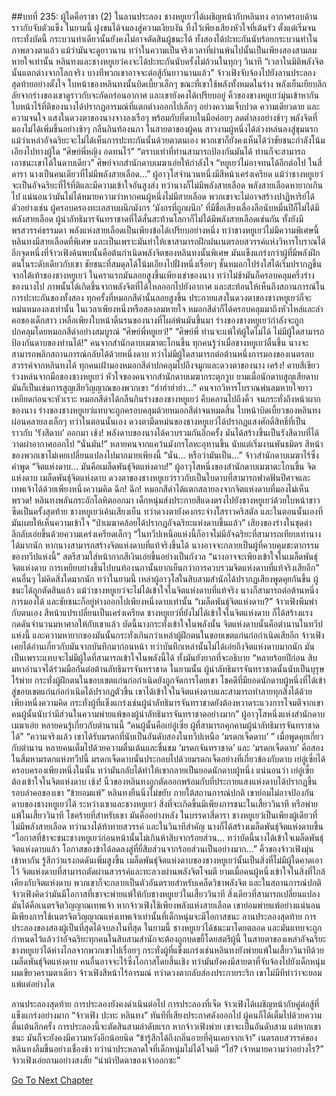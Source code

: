 ##บทที่ 235: ผู้ใดคือราชา (2)
ในลานประลอง
ชางหยูเยว่ได้เผชิญหน้ากับหลินทง อากาศรอบด้านราวกับจับตัวแข็ง
ในยามนี้
ฝูงชนได้จมลงสู่ความเงียบงัน ทิ้งไว้เพียงเสียงหัวใจที่เต้นรัว
ตั้งแต่เริ่มจนกระทั่งบัดนี้ กระบวนท่าเดียวนั้นยังคงไม่อาจตัดสินผู้ชนะได้
ทั้งสองได้ปะทะกันนับร้อยกระบวนท่าในภาพลวงตาแล้ว แม้ว่ามันจะดูยาวนาน ทว่าในความเป็นจริงเวลาที่ผ่านพ้นไปนั้นเป็นเพียงสองสามลมหายใจเท่านั้น
หลินทงและชางหยูเยว่คงจะได้ปะทะกันนับครั้งไม่ถ้วนในทุกๆ วินาที
“เวลาในมิติพลังจิตนั้นแตกต่างจากโลกจริง บางทีพวกเขาอาจจะต่อสู้กันยาวนานแล้ว”
จ้าวเฟิงจับจ้องไปยังลานประลองสุดท้ายอย่างตั้งใจ
ใบหน้าของหลินทงนั้นบิดเบี้ยวเล็กๆ ขณะที่เขาใช้พลังทั้งหมดในร่าง
พลังเย็นเยียบลึกลัยจากร่างของเขาดูราวกับจะกัดกร่อนอากาศ และเขายังคงได้เปรียบอยู่
คิ้วของชางหยูเยว่มุ่นเข้าหากัน ใบหน้าไร้ที่ติของนางได้ปรากฏอารมณ์ที่แตกต่างออกไปเล็กๆ อย่างความเจ็บปวด ความเดียวดาย และความจนใจ
แสงในดวงตาของนางจางลงเรือๆ
พร้อมกับที่ดาบในมือค่อยๆ ลดต่ำลงอย่างช้าๆ
พลังจิตที่มองไม่ได้เพิ่มขึ้นอย่างช้าๆ กลืนกินท้องนภา
ในสายตาของผู้คน สาวงามผู้หนึ่งได้ล่วงหล่นลงสู่ขุมนรก
แม้ว่าเหล่าอัจฉริยะจะไม่ได้เห็นการปะทะกันนั้นด้วยตาตนเอง พวกเขาก็ยังคงเห็นได้ว่าชัยชนะกำลังโน้มเอียงไปทางผู้ใด
“ศิษย์พี่หญิง อดทนไว้”
“ตราบเท่าที่ท่านสามารถป้องกันมันได้ ท่านก็จะสามารถเอาชนะเขาได้ในดาบเดียว”
ศิษย์จากสำนักดาบเมฆาเอ่ยให้กำลังใจ
“หยูเยว่ไม่อาจทนได้อีกต่อไป ในสี่ดารา นางเป็นคนเดียวที่ไม่มีพลังสายเลือด...”
ผู้อาวุโสจำนวนหนึ่งมีสีหน้าเคร่งเครียด
แม้ว่าชางหยูเยว่จะเป็นอัจฉริยะที่ไร้ที่ติและมีความเข้าใจอันสูงส่ง ทว่านางก็ไม่มีพลังสายเลือด
พลังสายเลือดหายากเกินไป
แน่นอนว่ามันไม่ได้หมายความว่าหากคนผู้หนึ่งไม่มีสายเลือด พวกเขาจะไม่อาจสร้างปาฏิหาริย์ได้
ตัวอย่างเช่น ผู้ครอบครองทะเลสาบผนึกมังกร ‘มังกรที่ถูกผนึก’ ที่มีชื่อเสียงเลื่องลือนับหมื่นปีก็ไม่ได้มีพลังสายเลือด
ผู้นำลัทธิมารจันทราชาดที่ได้สั่นสะท้านโลกาก็ไม่ได้มีพลังสายเลือดเช่นกัน ทั้งยังมีพรสวรรค์ธรรมดา
พลังแห่งสายเลือดเป็นเพียงข้อได้เปรียบอย่างหนึ่ง
ทว่าชางหยูเยว่ไม่มีความพิเศษนี้
หลินทงมีสายเลือดที่พิเศษ และเป็นเพราะมันทำให้เขาสามารถฝึกฝนเนตรลบสวรรค์แห่งวิหารโบราณได้
อีกจุดหนึ่งที่จ้าวเฟิงค้นพบนั้นคือต้นกำเนิดพลังจิตของหลินทงนั้นพิเศษ มันแข็งแกร่งกว่าผู้ที่มีพลังฝึกตนในระดับเดียวกับเขา
ชัยชนะที่สมดุลได้โน้มเอียงไปฝั่งหนึ่งเรื่อยๆ
ชั้นหมอกโปร่งใสได้เริ่มปรากฏขึ้นจากใต้เท้าของชางหยูเยว่ ในคราแรกมันลอยสูงขึ้นเพียงเข่าของนาง
ทว่าไม่ช้ามันก็ครอบคลุมครึ่งร่างของนางไป
ภาพนั้นได้เกิดขึ้นจากพลังจิตที่ได้ไหลออกไปยังอากาศ
และสะท้อนให้เห็นถึงสถานการณ์ในการปะทะกันของทั้งสอง
ทุกครั้งที่หมอกสีดำนั้นลอยสูงขึ้น ประกายแสงในดวงตาของชางหยูเยว่ก็จะหม่นหมองลงเท่านั้น
ในเวลาเพียงหนึ่งหรือสองลมหายใจ หมอกสีดำก็ได้ครอบคลุมมาถึงหัวไหล่และลำคอของเด็กสาว
เหลือเพียงใบหน้าดิ้นรนของนางที่โผล่พ้นมันขึ้นมา
ร่างของชางหยูเยว่กำลังจะถูกปกคลุมโดยหมอกสีดำอย่างสมบูรณ์
“ศิษย์พี่หยูเยว่!”
“ศิษย์พี่ ท่านจะแพ้ให้ผู้ใดไม่ได้ ไม่มีผู้ใดสามารถป้องกันดาบของท่านได้!”
คนจากสำนักดาบเมฆาตะโกนขึ้น
ทุกคนรู้ว่าเมื่อชางหยูเยว่ตื่นขึ้น นางจะสามารถพลิกสถานการณ์กลับได้ด้วยหนึ่งดาบ
ทว่าไม่มีผู้ใดสามารถต่อต้านหนึ่งการมองของเนตรลบสวรรค์จากหลินทงได้
ทุกคนเฝ้ามองหมอกสีดำปกคลุมไปถึงจมูกและดวงตาของนาง
เคร้ง!
ดาบสีเขียวร่วงหล่นจากมือของชางหยูเยว่
หัวใจของคนจากสำนักดาบเมฆากระตุกวูบ
ยามเมื่อนักดาบสูญเสียดาบ มันก็เป็นเช่นการสูญเสียวิญญาณของพวกเขา
“ฮ่าฮ่าฮ่าฮ่า...”
คนจากวิหารโบราณพ่นลมหายใจยาวเหยียดก่อนจะหัวเราะ
หมอกสีดำได้กลืนกินร่างของชางหยูเยว่ คืบคลานไปถึงคิ้ว จนกระทั่งถึงหน้าผากของนาง
ร่างของชางหยูเยว่แทบจะถูกครอบคลุมด้วยหมอกสีดำจนหมดสิ้น
ใบหน้าบิดเบี้ยวของหลินทงผ่อนคลายลงเล็กๆ
ทว่าในตอนนั้นเอง
ดวงตามืดหม่นของชางหยูเยว่ได้ปรากฏแสงศักดิ์สิทธิ์ที่เป็นราวกับ ‘รังสีดาบ’ ออกมา
เช้ง!
พลังดาบของนางได้ควบรวมกันอีกครั้ง มันได้สร้างขึ้นเป็นรังสีดาบที่ได้วาดผ่าอากาศออกไป
“นั่นมัน!”
หลายคนจากแคว้นมังกรโลหะอุทานขึ้น
นับแต่เริ่มงานพันธมิตร สีหน้าของพวกเขาไม่เคยเปลี่ยนแปลงไปมากมายเพียงนี้
“นั่น... หรือว่ามันเป็น...”
จ้าวสำนักดาบเมฆาไร้ซึ่งคำพูด
“จิตแห่งดาบ... มันคือเมล็ดพันธุ์จิตแห่งดาบ!”
ผู้อาวุโสหนึ่งของสำนักดาบเมฆาตะโกนขึ้น
จิตแห่งดาบ
เมล็ดพันธุ์จิตแห่งดาบ
ดวงตาของชางหยูเยว่ราวกับเป็นใบดาบที่สามารถฟาดฟันปีศาจและเทพเจ้าได้ด้วยเพียงหนึ่งความคิด
ฉึก! ฉึก!
หมอกสีดำได้แตกสลายลงจากจิตแห่งดาบที่มองไม่เห็น
พรวด!
หลินทงพลันกระอักโลหิตออกมา เด็กหนุ่มส่งประกายสีแดงตรงไปยังชางหยูเยว่ด้วยใบหน้าขาวซีดเป็นครั้งสุดท้าย
ชางหยูเยว่เค้นเสียงเย็น ทว่าดวงตายังคงกระจ่างใสราวคริสตัล
และในตอนนั้นเองที่มันเผยให้เห็นความเข้าใจ
“ป่าเมฆาคล้อยได้ปรากฏอัจฉริยะแห่งดาบขึ้นแล้ว”
เสียงของร่างในชุดดำลึกลับเอ่ยขึ้นด้วยความเคร่งเครียดเล็กๆ
“ในทวีปเหนือแห่งนี้ก็อาจไม่มีอัจฉริยะที่สามารถเทียบเท่านางได้มากนัก หากนางสามารถสร้างจิตแห่งดาบที่แท้จริงขึ้นได้ นางอาจจะกลายเป็นผู้ที่ควบคุมชะตากรรมของทวีปแห่งนี้”
สตรีสวมใส่หน้ากากสีเงินเอ่ยขึ้นอย่างเป็นกังวล
“นางอาจจะเพียงเข้าใจในเมล็ดพันธุ์จิตแห่งดาบ การเหยียบย่างขึ้นไปบนท้องนภานั้นยากเย็นกว่าการควบรวมจิตแห่งดาบที่แท้จริงเสียอีก”
คนอื่นๆ ไม่คิดสิ่งใดมากนัก
ทว่าในยามนี้
เหล่าผู้อาวุโสในสิบสามสำนักได้ปรากฏเสียงพูดคุยกันขึ้น
ผู้ชนะได้ถูกตัดสินแล้ว แม้ว่าชางหยูเยว่จะไม่ได้เข้าใจในจิตแห่งดาบที่แท้จริง นางก็สามารถต่อต้านหนึ่งการมองได้ และชัยชนะก็อยู่ห่างออกไปเพียงหนึ่งดาบเท่านั้น
“เมล็ดพันธุ์จิตแห่งดาบ?”
จ้าวเฟิงพึมพำกับตนเอง สีหน้าแปรเปลี่ยนเป็นเคร่งเครียด
ชางหยูเยว่ที่ยังไม่ได้เข้าใจในจิตแห่งดาบ ก็ได้สร้างแรงกดดันจำนวนมหาศาลให้กับเขาแล้ว บัดนี้นางกระทั่งเข้าใจในพลังนั้น
จิตแห่งดาบนั้นคือตำนานในทวีปแห่งนี้ และความหายากของมันนั้นกระทั่งเกินกว่าเหล่าผู้ฝึกตนในขอบเขตแก่นก่อกำเนิดเสียอีก
จ้าวเฟิงเคยได้อ่านเกี่ยวกับมันจากบันทึกมาก่อนหน้า ทว่าบันทึกเหล่านั้นไม่ได้เอ่ยถึงจิตแห่งดาบมากนัก
มันเป็นเพราะแทบจะไม่มีผู้ใดที่สามารถเข้าใจในพลังนี้ได้ ทั้งมันยังยากที่จะอธิบาย
“หลายร้อยปีก่อน สิบมหาอำนาจได้ร่วมมือกันต่อต้านลัทธิมารจันทราชาด ในยามนั้น ผู้นำลัทธิมารจันทราชาดนั้นนับเป็นบุรุษไร้พ่าย กระทั่งผู้ฝึกตนในขอบเขตแก่นก่อกำเนิดยังถูกจัดการโดยเขา โชคดีที่มียอดนักดาบผู้หนึ่งที่ได้เข้าสู่ขอบเขตแก่นก่อกำเนิดได้ปรากฏตัวขึ้น เขาได้เข้าใจในจิตแห่งดาบและสามารถทำลายทุกสิ่งได้ด้วยเพียงหนึ่งความคิด กระทั่งผู้ที่แข็งแกร่งเช่นผู้นำลัทธิมารจันทราชาดยังต้องหวาดระแวงการโจมตีจากเขา คนผู้นั้นนับว่ามีส่วนในความพ่ายแพ้ของผู้นำลัทธิมารจันทราชาดอย่างมาก”
ผู้อาวุโสหนึ่งแห่งสำนักดาบเมฆาเอ่ย
หลายคนรู้เกี่ยวกับตำนานนี้
“คนผู้นั้นคือเย่อู๋เซี่ย ผู้ที่สามารถคุกคามผู้นำลัทธิมารจันทราชาดได้”
“ความจริงแล้ว เขาได้รับมรดกที่นับเป็นอันดับสองในทวีปเหนือ ‘มรดกเจ็ดดาบ’ ”
เมื่อพูดคุยเกี่ยวกับตำนาน หลายคนเต็มไปด้วยความตื่นเต้นและชื่นชม
‘มรดกจันทราชาด’ และ ‘มรดกเจ็ดดาบ’ คือสองในสี่มหามรดกแห่งทวีปนี้
มรดกเจ็ดดาบนั้นประกอบไปด้วยมรดกเจ็ดอย่างที่เกี่ยวข้องกับดาบ เย่อู๋เซี่ยได้ครอบครองเพียงหนึ่งในนั้น ทว่ามันกลับได้ทำให้เขากลายเป็นยอดนักดาบผู้หนึ่ง
แน่นอนว่า
เย่อู๋เซี่ยต้องเข้าใจในจิตแห่งดาบ
เช้ง!
นิ้วของหลินทงถูกตัดออกพร้อมกับที่ประกายแสงแห่งดาบได้ปรากฏขึ้นรอบลำคอของเขา
“ข้ายอมแพ้”
หลินทงยืนนิ่งไม่ขยับ
ภายใต้สถานการณ์ปกติ เขาย่อมไม่อาจป้องกันดาบของชางหยูเยว่ได้
ระหว่างเขาและชางหยูเยว่ สิ่งที่จะเกิดขึ้นมีเพียงการชนะในเสี้ยววินาที หรือพ่ายแพ้ในเสี้ยววินาที
โชคร้ายที่สำหรับเขา มันคืออย่างหลัง
ในบรรดาสี่ดารา ชางหยูเยว่เป็นเพียงผู้เดียวที่ไม่มีพลังสายเลือด ทว่านางได้ท้าทายสวรรค์ และในวินาทีสำคัญ นางก็ได้สร้างเมล็ดพันธุ์จิตแห่งดาบขึ้น
“โอกาสที่ข้าจะชนะชางหยูเยว่ก่อนหน้านั้นไม่เกินห้าสิบจากร้อยส่วน... ทว่าบัดนี้นางได้เข้าใจเมล็ดพันธุ์จิตแห่งดาบแล้ว โอกาสของข้าได้ลดลงสู่ที่ยี่สิบส่วนจากร้อยส่วนเป็นอย่างมาก...”
คิ้วของจ้าวเฟิงมุ่นเข้าหากัน รู้สึกว่าแรงกดดันเพิ่มสูงขึ้น
เมล็ดพันธุ์จิตแห่งดาบของชางหยูเยว่นั้นเป็นสิ่งที่ไม่มีผู้ใดคาดเอาไว้
จิตแห่งดาบที่สามารถตัดผ่านสวรรค์และทะลวงผ่านพลังจิตโจมตี
ยามเมื่อคนผู้หนึ่งเข้าใจในสิ่งที่ใกล้เคียงกับจิตแห่งดาบ พวกเขาก็จะกลายเป็นตัวอันตรายสำหรับเคล็ดวิชาพลังจิต
และในสถานการณ์ปกติ จ้าวเฟิงคิดว่ามันมีโอกาสที่เขาจะพ่ายแพ้ให้กับชางหยูเยว่ในเสี้ยววินาที
สิ่งเดียวที่สามารถเปลี่ยนแปลงมันได้คือเนตรจิตวิญญาณเทพเจ้า
หากจ้าวเฟิงใช้เพียงพลังแห่งสายเลือด เขาย่อมพ่ายแพ้อย่างแน่นอน มีเพียงการใช้เนตรจิตวิญญาณแห่งเทพเจ้าเท่านั้นที่เด็กหนุ่มจะมีโอกาสชนะ
ลานประลองสุดท้าย
การประลองของสองผู้เป็นที่สุดได้จบลงในที่สุด
ในยามนี้
ชางหยูเยว่ได้ชนะมาโดยตลอด และมันแทบจะถูกกำหนดไว้แล้วว่าอัจฉริยะทุกคนในสิบสามสำนักจะต้องถูกบดขยี้โดยสตรีผู้นี้
ในสายตาของเหล่าอัจฉริยะ ชางหยูเยว่ได้ห่างไกลจากพวกเขาไปเรื่อยๆ
กระทั่งผู้ที่แข็งแกร่งเช่นหลินทงยังพ่ายแพ้ในเสี้ยววินาทีด้วยเมล็ดพันธุ์จิตแห่งดาบ คนอื่นอาจจะไร้ซึ่งโอกาสโดยสิ้นเชิง
ทว่ามันยังคงมีสายตาที่จับจ้องไปยังเด็กหนุ่มผมเขียวครามตาเดียว
จ้าวเฟิงสีหน้าไร้อารมณ์ ทว่าดวงตากลับส่องประกายระริก เขาไม่มีทีท่าว่าจะยอมแพ้แต่อย่างใด

ลานประลองสุดท้าย
การประลองยังคงดำเนินต่อไป
การประลองที่เจ็ด
จ้าวเฟิงได้เผชิญหน้ากับคู่ต่อสู้ที่แข็งแกร่งอย่างมาก
“จ้าวเฟิง ปะทะ หลินทง”
ทันทีที่เสียงประกาศดังออกไป ผู้คนก็ได้เต็มไปด้วยความตื่นเต้นอีกครั้ง
การประลองนี้จะตัดสินสามลำดับแรก
หากจ้าวเฟิงพ่าย เขาจะเป็นอันดับสาม
แต่หากเขาชนะ มันก็จะยังคงมีความหวังอีกน้อยนิด
“ข้ารู้สึกได้ถึงกลิ่นอายที่คุ้นเคยจากเจ้า”
เนตรลบสวรรค์ของหลินทงลืมขึ้นอย่างเชื่องช้า ทว่าน่าประหลาดใจที่เด็กหนุ่มไม่ได้โจมตี
“โฮ่? เจ้าหมายความว่าอย่างไร?”
จ้าวเฟิงเอ่ยถามอย่างสงสัย
“นำผ้าปิดตาของเจ้าออกซะ”


[Go To Next Chapter]( ./15.md)